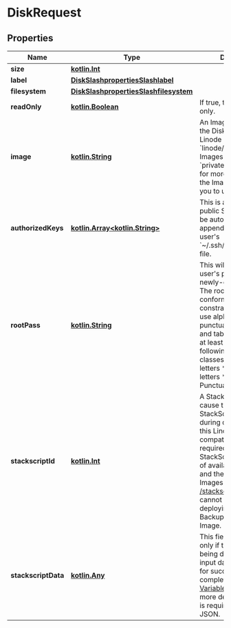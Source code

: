 
# DiskRequest

## Properties
Name | Type | Description | Notes
------------ | ------------- | ------------- | -------------
**size** | [**kotlin.Int**](.md) |  | 
**label** | [**DiskSlashpropertiesSlashlabel**](DiskSlashpropertiesSlashlabel.md) |  | 
**filesystem** | [**DiskSlashpropertiesSlashfilesystem**](DiskSlashpropertiesSlashfilesystem.md) |  |  [optional]
**readOnly** | [**kotlin.Boolean**](.md) | If true, this Disk is read-only.  |  [optional]
**image** | [**kotlin.String**](.md) | An Image ID to deploy the Disk from. Official Linode Images start with &#x60;linode/ &#x60;, while your Images start with &#x60;private/&#x60;. See [/images](/#operation/getImages) for more information on the Images available for you to use.  |  [optional]
**authorizedKeys** | [**kotlin.Array&lt;kotlin.String&gt;**](.md) | This is an optional list of public SSH keys that will be automatically appended to the root user&#x27;s &#x60;~/.ssh/authorized_keys&#x60; file.  |  [optional]
**rootPass** | [**kotlin.String**](.md) | This will set the root user&#x27;s password on the newly-created Linode. The root password must conform to the following constraints:    * May only use alphanumerics, punctuation, spaces, and tabs.   * Must contain at least two of the following characters classes:     * Upper-case letters     * Lower-case letters     * Digits     * Punctuation  |  [optional]
**stackscriptId** | [**kotlin.Int**](.md) | A StackScript ID that will cause the referenced StackScript to be run during deployment of this Linode. A compatible &#x60;image&#x60; is required to use a StackScript. To get a list of available StackScript and their permitted Images see [/stackscripts](/#operation/getStackScripts). This field cannot be used when deploying from a Backup or a private Image.  |  [optional]
**stackscriptData** | [**kotlin.Any**](.md) | This field is required only if the StackScript being deployed requires input data from the User for successful completion. See [Variables and UDFs](https://www.linode.com/docs/platform/stackscripts/#variables-and-udfs) for more details. This field is required to be valid JSON.  |  [optional]




